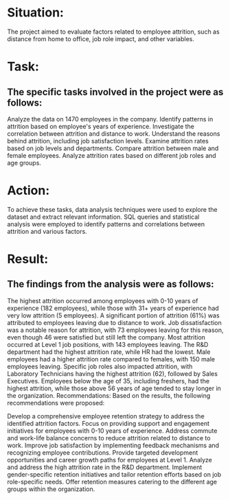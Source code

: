 # Situation:
The project aimed to evaluate factors related to employee attrition, such as distance from home to office, job role impact, and other variables.

# Task:
## The specific tasks involved in the project were as follows:

Analyze the data on 1470 employees in the company.
Identify patterns in attrition based on employee's years of experience.
Investigate the correlation between attrition and distance to work.
Understand the reasons behind attrition, including job satisfaction levels.
Examine attrition rates based on job levels and departments.
Compare attrition between male and female employees.
Analyze attrition rates based on different job roles and age groups.

# Action:
To achieve these tasks, data analysis techniques were used to explore the dataset and extract relevant information. 
SQL queries and statistical analysis were employed to identify patterns and correlations between attrition and various factors.

# Result:
## The findings from the analysis were as follows:

The highest attrition occurred among employees with 0-10 years of experience (182 employees), while those with 31+ years of experience had very low attrition (5 employees).
A significant portion of attrition (61%) was attributed to employees leaving due to distance to work.
Job dissatisfaction was a notable reason for attrition, with 73 employees leaving for this reason, even though 46 were satisfied but still left the company.
Most attrition occurred at Level 1 job positions, with 143 employees leaving.
The R&D department had the highest attrition rate, while HR had the lowest.
Male employees had a higher attrition rate compared to females, with 150 male employees leaving.
Specific job roles also impacted attrition, with Laboratory Technicians having the highest attrition (62), followed by Sales Executives.
Employees below the age of 35, including freshers, had the highest attrition, while those above 56 years of age tended to stay longer in the organization.
Recommendations:
Based on the results, the following recommendations were proposed:

Develop a comprehensive employee retention strategy to address the identified attrition factors.
Focus on providing support and engagement initiatives for employees with 0-10 years of experience.
Address commute and work-life balance concerns to reduce attrition related to distance to work.
Improve job satisfaction by implementing feedback mechanisms and recognizing employee contributions.
Provide targeted development opportunities and career growth paths for employees at Level 1.
Analyze and address the high attrition rate in the R&D department.
Implement gender-specific retention initiatives and tailor retention efforts based on job role-specific needs.
Offer retention measures catering to the different age groups within the organization.

